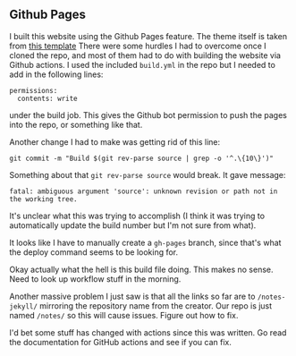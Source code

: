 ## Github Pages
I built this website using the Github Pages feature. The theme itself is taken from [this template](https://github.com/vsoch/notes-jekyll)
There were some hurdles I had to overcome once I cloned the repo, and most of them had to do with building the website via Github actions. I used the included `build.yml` in the repo but I needed to add in the following lines:
```
permissions:
  contents: write
```
under the build job. This gives the Github bot permission to push the pages into the repo, or something like that.

Another change I had to make was getting rid of this line:
```
git commit -m "Build $(git rev-parse source | grep -o '^.\{10\}')"
```
Something about that `git rev-parse source` would break. It gave message:
```
fatal: ambiguous argument 'source': unknown revision or path not in the working tree.
```
It's unclear what this was trying to accomplish (I think it was trying to automatically update the build number but I'm not sure from what). 

It looks like I have to manually create a `gh-pages` branch, since that's what the deploy command seems to be looking for.

Okay actually what the hell is this build file doing. This makes no sense. Need to look up workflow stuff in the morning.

Another massive problem I just saw is that all the links so far are to ``/notes-jekyll/`` mirroring the repository name from the creator. Our repo is just named ``/notes/`` so this will cause issues. Figure out how to fix.

I'd bet some stuff has changed with actions since this was written. Go read the documentation for GitHub actions and see if you can fix.